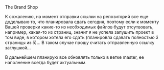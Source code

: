 The Brand Shop

К сожалению, на момент отправки ссылки на репозиторий все еще доделываю то, что планировала сдать сегодня, поэтому если к моменту Вашей проверки какие-то из необходимых файлов будут отсутвовать, например, какая-то из страниц, значит я не успела запушить проект в том виде, в котором хотела его сдать (планировла сдавать полностью 3 страницы из 5)... В таком случае прошу считать отправленную ссылку заглушкой... 

В дальнейшем планирую все обновлять только в ветке master, ее наполнение всегда будет актуальным.
